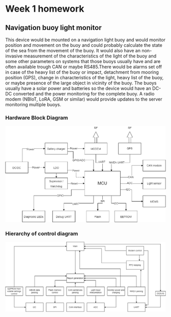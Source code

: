 # Week 1 homework
## Navigation buoy light monitor 

This device would be mounted on a navigation light buoy and would monitor position and movement on the buoy and could probably calculate the state of the sea from the movement of the buoy. It would also have an non-invasive measurement of the characteristics of the light of the buoy and some other parameters on systems that those buoys usually have and are often available trough CAN or maybe RS485.There would be alarms set off in case of the heavy list of the buoy or impact, detachment from mooring position (GPS), change in characteristics of the light, heavy list of the buoy, or maybe presence of the large object in vicinity of the buoy.
The buoys usually have a solar power and batteries so the device would have an DC-DC converted and the power monitoring for the complete buoy. A radio modem (NBIoT, LoRA, GSM or similar) would provide updates to the server monitoring multiple buoys.

### Hardware Block Diagram
![Hardware block diagram](/Week1/images/Hardware_block_diagram.drawio.png)

### Hierarchy of control diagram
![Hardware block diagram](/Week1/images/Hierarchy_of_control_diagram.drawio.png)
